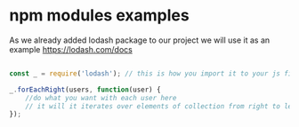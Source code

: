 # npm modules examples

As we already added lodash package to our project we will use it as an example
https://lodash.com/docs


```javascript 

const _ = require('lodash'); // this is how you import it to your js file

_.forEachRight(users, function(user) {
    //do what you want with each user here
    // it will it iterates over elements of collection from right to left
});

```